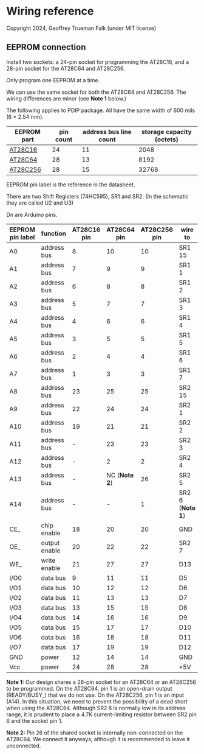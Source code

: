 # Wiring reference

Copyright 2024, Geoffrey Trueman Falk (under MIT license)

## EEPROM connection

Install two sockets: a 24-pin socket for programming the AT28C16, and a 28-pin socket for the AT28C64 and AT28C256.

Only program one EEPROM at a time.

 We can use the same socket for both the AT28C64 and AT28C256. The wiring differences are minor (see **Note 1** below.)

The following applies to PDIP package. All have the same width of 600 mils (6 * 2.54 mm).

| EEPROM part | pin count | address bus line count | storage capacity (octets) |
|-------------|-----------|-------------------|-------------------|
| [AT28C16](/doc/AT28C16.pdf) | 24       | 11 | 2048 |
| [AT28C64](/doc/AT28C64.pdf) | 28      | 13  | 8192 |
| [AT28C256](/doc/AT28C256.pdf) | 28    | 15  | 32768 |

EEPROM pin label is the reference in the datasheet.

There are two Shift Registers (74HC595), SR1 and SR2. (In the schematic they are called U2 and U3)

D*n* are Arduino pins.

| EEPROM pin label | function | AT28C16 pin | AT28C64 pin | AT28C256 pin | wire to | PCB from | PCB to |
|--------|-------------|---------|--------------|--------------|---------------|-|-|
| A0     | address bus | 8 | 10 | 10 | SR1 15 | 25L | 8L |
| A1   | address bus | 7 | 9 | 9 | SR1 1 |  26L | 9L |
| A2   | address bus | 6 | 8 | 8 | SR1 2 | 27L | 10L | 
| A3    | address bus | 5 | 7 | 7| SR1 3 | 28L | 11L | 
| A4   | address bus | 4 | 6 | 6 | SR1 4 | 29L | 12L |
| A5    | address bus | 3 | 5 | 5 | SR1 5 | 30L | 13L |
| A6    | address bus | 2 | 4 | 4 | SR1 6 | 31L | 14L |
| A7    | address bus | 1 | 3 | 3 | SR1 7 | 32L | 15L |
| A8    | address bus | 23 | 25 | 25 | SR2 15 | 31U | 14U |
| A9    | address bus | 22 | 24 | 24 | SR2 1 | 30U | 13U |
| A10   | address bus | 19 | 21 | 21 | SR2 2 | 27U | 10U |
| A11   | address bus | - | 23 | 23 | SR2 3 | 39L | 12U |
| A12   | address bus | - | 2 | 2 | SR2 4 | 38L | 16L |
| A13 | address bus | - | NC (**Note 2**) | 26 | SR2 5 | 37L | 15U |
| A14 | address bus | - | - | 1 | SR2 6 (**Note 1**) |  36L | 18L |
| CE_ | chip enable | 18 | 20 | 20 | GND | | |
| OE_ | output enable | 20 | 22 | 22 | SR2 7 |
| WE_ | write enable | 21 | 27 | 27| D13 |
| I/O0 | data bus | 9 | 11 | 11 | D5 | 
| I/O1 | data bus | 10 | 12 | 12 | D6 | 
| I/O2 | data bus | 11 | 13 | 13 | D7 | 
| I/O3 | data bus | 13 | 15 | 15 | D8 | 
| I/O4 | data bus | 14 | 16 | 16 | D9 | 
| I/O5 | data bus | 15 | 17 | 17 | D10 | 
| I/O6 | data bus | 16 | 18 | 18 | D11 | 
| I/O7 | data bus | 17 | 19 | 19 | D12 | 
| GND | power | 12 | 14 | 14 | GND | 
| Vcc | power | 24 | 28 | 28 |  +5V | 

**Note 1:** Our design shares a 28-pin socket for an AT28C64 or an AT28C256 to be programmed. On the AT28C64, pin 1 is an open-drain output (READY/BUSY_) that we do not use. On the AT28C256, pin 1 is an input (A14). In this situation, we need to prevent the possibility of a dead short when using the AT28C64. Although SR2 6 is normally low in its address range, it is prudent to place a 4.7K current-limiting resistor between SR2 pin 6 and the socket pin 1.

**Note 2:** Pin 26 of the shared socket is internally non-connected on the AT28C64. We connect it anyways, although it is recommended to leave it unconnected. 
